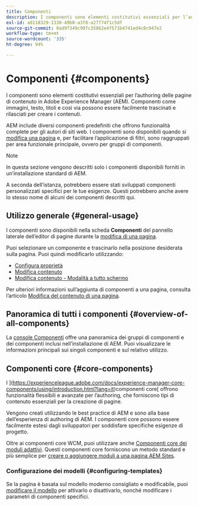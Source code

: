 ```yaml
---
title: Componenti
description: I componenti sono elementi costitutivi essenziali per l’authoring delle pagine di contenuto in AEM.
exl-id: a8118329-1330-49b0-a3f8-a27774f1c5df
source-git-commit: 0ad9f349c997c35862e4f571b4741ed4c0c947e2
workflow-type: tm+mt
source-wordcount: '335'
ht-degree: 94%

---
```


# Componenti {#components}

I componenti sono elementi costitutivi essenziali per l’authoring delle pagine di contenuto in Adobe Experience Manager (AEM). Componenti come immagini, testo, titoli e così via possono essere facilmente trascinati e rilasciati per creare i contenuti.

AEM include diversi componenti predefiniti che offrono funzionalità complete per gli autori di siti web. I componenti sono disponibili quando si [modifica una pagina](/help/sites-cloud/authoring/fundamentals/editing-content.md) e, per facilitare l’applicazione di filtri, sono raggruppati per area funzionale principale, ovvero per gruppi di componenti.

>[!NOTE]
>
>In questa sezione vengono descritti solo i componenti disponibili forniti in un’installazione standard di AEM.
>
>A seconda dell’istanza, potrebbero essere stati sviluppati componenti personalizzati specifici per le tue esigenze. Questi potrebbero anche avere lo stesso nome di alcuni dei componenti descritti qui.

## Utilizzo generale {#general-usage}

I componenti sono disponibili nella scheda **Componenti** del pannello laterale dell’editor di pagine durante la [modifica di una pagina](/help/sites-cloud/authoring/fundamentals/editing-content.md).

Puoi selezionare un componente e trascinarlo nella posizione desiderata sulla pagina. Puoi quindi modificarlo utilizzando:

* [Configura proprietà](/help/sites-cloud/authoring/fundamentals/page-properties.md)
* [Modifica contenuto](/help/sites-cloud/authoring/fundamentals/editing-content.md)
* [Modifica contenuto - Modalità a tutto schermo](/help/sites-cloud/authoring/fundamentals/editing-content.md#edit-content-full-screen-mode)

Per ulteriori informazioni sull’aggiunta di componenti a una pagina, consulta l’articolo [Modifica del contenuto di una pagina](/help/sites-cloud/authoring/fundamentals/editing-content.md).

## Panoramica di tutti i componenti {#overview-of-all-components}

La [console Componenti](/help/sites-cloud/authoring/features/components-console.md) offre una panoramica dei gruppi di componenti e dei componenti inclusi nell’installazione di AEM. Puoi visualizzare le informazioni principali sui singoli componenti e sul relativo utilizzo.

## Componenti core  {#core-components}

I ](https://experienceleague.adobe.com/docs/experience-manager-core-components/using/introduction.html?lang=it)componenti core[ offrono funzionalità flessibili e avanzate per l’authoring, che forniscono tipi di contenuto essenziali per la creazione di pagine.

Vengono creati utilizzando le best practice di AEM e sono alla base dell’esperienza di authoring di AEM. I componenti core possono essere facilmente estesi dagli sviluppatori per soddisfare specifiche esigenze di progetto.

Oltre ai componenti core WCM, puoi utilizzare anche [Componenti core dei moduli adattivi](https://experienceleague.adobe.com/docs/experience-manager-core-components/using/adaptive-forms/introduction.html#features). Questi componenti core forniscono un metodo standard e più semplice per [creare o aggiungere moduli a una pagina AEM Sites](/help/forms/create-or-add-an-adaptive-form-to-aem-sites-page.md).

### Configurazione dei modelli {#configuring-templates}

Se la pagina è basata sul modello moderno consigliato e modificabile, puoi [modificare il modello](/help/sites-cloud/authoring/features/templates.md) per attivarlo o disattivarlo, nonché modificare i parametri di componenti specifici.
